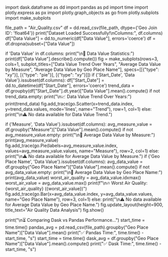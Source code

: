 import dask.dataframe as dd
import pandas as pd
import time
import plotly.express as px
import plotly.graph_objects as go
from plotly.subplots import make_subplots

file_path = "Air_Quality.csv"
df = dd.read_csv(file_path, dtype={'Geo Join ID': 'float64'})
print("Dataset Loaded Successfully!\nColumns:", df.columns)
df["Data Value"] = dd.to_numeric(df["Data Value"], errors='coerce')
df = df.dropna(subset=["Data Value"])

if 'Data Value' in df.columns:
    print("\n🔹 Data Value Statistics:")
    print(df["Data Value"].describe().compute())
fig = make_subplots(rows=3, cols=1, subplot_titles=["Data Value Trend Over Years", "Average Data Value by Measure", "Average Data Value by Geo Place Name"],
specs=[[{"type": "xy"}], [{"type": "pie"}], [{"type": "xy"}]])
if {'Start_Date', 'Data Value'}.issubset(df.columns):
    df["Start_Date"] = dd.to_datetime(df["Start_Date"], errors='coerce')
    trend_data = df.groupby(df["Start_Date"].dt.year)["Data Value"].mean().compute()
    if not trend_data.empty:
        print("\n📈 Data Value Trend Over Years:")
        print(trend_data)
        fig.add_trace(go.Scatter(x=trend_data.index, y=trend_data.values, mode='lines', name="Trend"), row=1, col=1)
    else:
        print("\n⚠ No data available for Data Value Trend.")

if {'Measure', 'Data Value'}.issubset(df.columns):
    avg_measure_value = df.groupby("Measure")["Data Value"].mean().compute()
    if not avg_measure_value.empty:
        print("\n🔹 Average Data Value by Measure:")
        print(avg_measure_value)
        fig.add_trace(go.Pie(labels=avg_measure_value.index, values=avg_measure_value.values, name="Measure"), row=2, col=1)
    else:
        print("\n⚠ No data available for Average Data Value by Measure.")
if {'Geo Place Name', 'Data Value'}.issubset(df.columns):
    avg_data_value = df.groupby("Geo Place Name")["Data Value"].mean().compute()
    if not avg_data_value.empty:
        print("\n🔹 Average Data Value by Geo Place Name:")
        print(avg_data_value)
        worst_air_quality = avg_data_value.idxmax()
        worst_air_value = avg_data_value.max()
        print(f"\n🔥 Worst Air Quality: {worst_air_quality} ({worst_air_value})")
        fig.add_trace(go.Bar(x=avg_data_value.index, y=avg_data_value.values, name="Geo Place Name"), row=3, col=1)
    else:
        print("\n⚠ No data available for Average Data Value by Geo Place Name.")
fig.update_layout(height=900, title_text="Air Quality Data Analysis")
fig.show()

print("\n⏳ Comparing Dask vs Pandas Performance...")
start_time = time.time()
pandas_avg = pd.read_csv(file_path).groupby("Geo Place Name")["Data Value"].mean()
print("✅ Pandas Time:", time.time() - start_time, "s")
start_time = time.time()
dask_avg = df.groupby("Geo Place Name")["Data Value"].mean().compute()
print("✅ Dask Time:", time.time() - start_time, "s")
